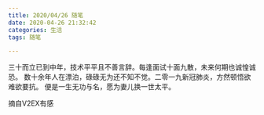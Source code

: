 ```yaml
---
title: 2020/04/26 随笔
date: 2020-04-26 21:32:42
categories: 生活
tags: 随笔

---
```

三十而立已到中年，技术平平且不善言辞。
​每逢面试十面九散，未来何期也诚惶诚恐。
数十余年人在漂泊，碌碌无为还不知不觉。
​二零一九新冠肺炎，方然顿悟欲难欲要抗。
便是一生无功与名，愿为妻儿换一世太平。

摘自V2EX有感